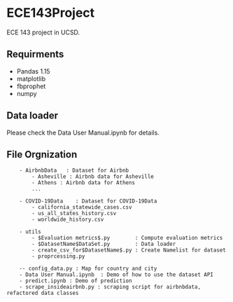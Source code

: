 # ECE143Project
ECE 143 project in UCSD. 

## Requirments

- Pandas 1.15
- matplotlib
- fbprophet
- numpy


## Data loader
Please check the Data User Manual.ipynb for details.

## File Orgnization
```
    - AirbnbData   : Dataset for Airbnb
        - Asheville : Airbnb data for Asheville
        - Athens : Airbnb data for Athens
        ...

    - COVID-19Data    : Dataset for COVID-19Data
        - california_statewide_cases.csv
        - us_all_states_history.csv
        - worldwide_history.csv

    - utils
        - $Evaluation metrics$.py        : Compute evaluation metrics
        - $DatasetName$DataSet.py        : Data loader
        - create_csv_for$DatasetName$.py : Create Namelist for dataset
        - proprcessing.py
    
    -- config_data.py : Map for country and city
    - Data User Manual.ipynb  : Demo of how to use the dataset API
    - predict.ipynb : Demo of prediction
    - scrape_insideairbnb.py : scraping script for airbnbdata, refactored data classes



